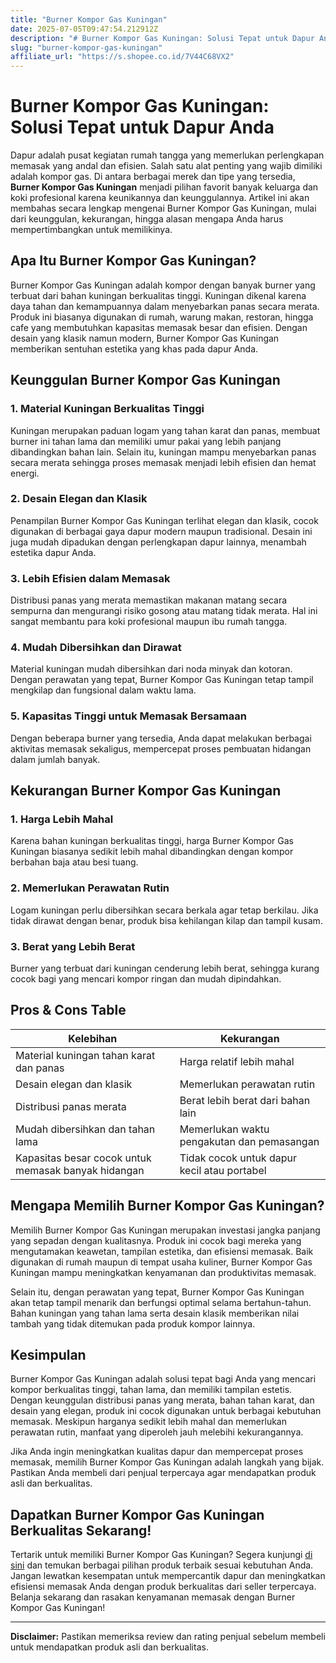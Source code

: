 ```yaml
---
title: "Burner Kompor Gas Kuningan"
date: 2025-07-05T09:47:54.212912Z
description: "# Burner Kompor Gas Kuningan: Solusi Tepat untuk Dapur Anda..."
slug: "burner-kompor-gas-kuningan"
affiliate_url: "https://s.shopee.co.id/7V44C68VX2"
---
```

# Burner Kompor Gas Kuningan: Solusi Tepat untuk Dapur Anda

Dapur adalah pusat kegiatan rumah tangga yang memerlukan perlengkapan memasak yang andal dan efisien. Salah satu alat penting yang wajib dimiliki adalah kompor gas. Di antara berbagai merek dan tipe yang tersedia, **Burner Kompor Gas Kuningan** menjadi pilihan favorit banyak keluarga dan koki profesional karena keunikannya dan keunggulannya. Artikel ini akan membahas secara lengkap mengenai Burner Kompor Gas Kuningan, mulai dari keunggulan, kekurangan, hingga alasan mengapa Anda harus mempertimbangkan untuk memilikinya.

## Apa Itu Burner Kompor Gas Kuningan?

Burner Kompor Gas Kuningan adalah kompor dengan banyak burner yang terbuat dari bahan kuningan berkualitas tinggi. Kuningan dikenal karena daya tahan dan kemampuannya dalam menyebarkan panas secara merata. Produk ini biasanya digunakan di rumah, warung makan, restoran, hingga cafe yang membutuhkan kapasitas memasak besar dan efisien. Dengan desain yang klasik namun modern, Burner Kompor Gas Kuningan memberikan sentuhan estetika yang khas pada dapur Anda.

## Keunggulan Burner Kompor Gas Kuningan

### 1. Material Kuningan Berkualitas Tinggi
Kuningan merupakan paduan logam yang tahan karat dan panas, membuat burner ini tahan lama dan memiliki umur pakai yang lebih panjang dibandingkan bahan lain. Selain itu, kuningan mampu menyebarkan panas secara merata sehingga proses memasak menjadi lebih efisien dan hemat energi.

### 2. Desain Elegan dan Klasik
Penampilan Burner Kompor Gas Kuningan terlihat elegan dan klasik, cocok digunakan di berbagai gaya dapur modern maupun tradisional. Desain ini juga mudah dipadukan dengan perlengkapan dapur lainnya, menambah estetika dapur Anda.

### 3. Lebih Efisien dalam Memasak
Distribusi panas yang merata memastikan makanan matang secara sempurna dan mengurangi risiko gosong atau matang tidak merata. Hal ini sangat membantu para koki profesional maupun ibu rumah tangga.

### 4. Mudah Dibersihkan dan Dirawat
Material kuningan mudah dibersihkan dari noda minyak dan kotoran. Dengan perawatan yang tepat, Burner Kompor Gas Kuningan tetap tampil mengkilap dan fungsional dalam waktu lama.

### 5. Kapasitas Tinggi untuk Memasak Bersamaan
Dengan beberapa burner yang tersedia, Anda dapat melakukan berbagai aktivitas memasak sekaligus, mempercepat proses pembuatan hidangan dalam jumlah banyak.

## Kekurangan Burner Kompor Gas Kuningan

### 1. Harga Lebih Mahal
Karena bahan kuningan berkualitas tinggi, harga Burner Kompor Gas Kuningan biasanya sedikit lebih mahal dibandingkan dengan kompor berbahan baja atau besi tuang.

### 2. Memerlukan Perawatan Rutin
Logam kuningan perlu dibersihkan secara berkala agar tetap berkilau. Jika tidak dirawat dengan benar, produk bisa kehilangan kilap dan tampil kusam.

### 3. Berat yang Lebih Berat
Burner yang terbuat dari kuningan cenderung lebih berat, sehingga kurang cocok bagi yang mencari kompor ringan dan mudah dipindahkan.

## Pros & Cons Table

| Kelebihan                                              | Kekurangan                                       |
|---------------------------------------------------------|--------------------------------------------------|
| Material kuningan tahan karat dan panas                | Harga relatif lebih mahal                       |
| Desain elegan dan klasik                              | Memerlukan perawatan rutin                     |
| Distribusi panas merata                                | Berat lebih berat dari bahan lain               |
| Mudah dibersihkan dan tahan lama                      | Memerlukan waktu pengakutan dan pemasangan     |
| Kapasitas besar cocok untuk memasak banyak hidangan   | Tidak cocok untuk dapur kecil atau portabel  |

## Mengapa Memilih Burner Kompor Gas Kuningan?

Memilih Burner Kompor Gas Kuningan merupakan investasi jangka panjang yang sepadan dengan kualitasnya. Produk ini cocok bagi mereka yang mengutamakan keawetan, tampilan estetika, dan efisiensi memasak. Baik digunakan di rumah maupun di tempat usaha kuliner, Burner Kompor Gas Kuningan mampu meningkatkan kenyamanan dan produktivitas memasak.

Selain itu, dengan perawatan yang tepat, Burner Kompor Gas Kuningan akan tetap tampil menarik dan berfungsi optimal selama bertahun-tahun. Bahan kuningan yang tahan lama serta desain klasik memberikan nilai tambah yang tidak ditemukan pada produk kompor lainnya.

## Kesimpulan

Burner Kompor Gas Kuningan adalah solusi tepat bagi Anda yang mencari kompor berkualitas tinggi, tahan lama, dan memiliki tampilan estetis. Dengan keunggulan distribusi panas yang merata, bahan tahan karat, dan desain yang elegan, produk ini cocok digunakan untuk berbagai kebutuhan memasak. Meskipun harganya sedikit lebih mahal dan memerlukan perawatan rutin, manfaat yang diperoleh jauh melebihi kekurangannya.

Jika Anda ingin meningkatkan kualitas dapur dan mempercepat proses memasak, memilih Burner Kompor Gas Kuningan adalah langkah yang bijak. Pastikan Anda membeli dari penjual terpercaya agar mendapatkan produk asli dan berkualitas.

## Dapatkan Burner Kompor Gas Kuningan Berkualitas Sekarang!

Tertarik untuk memiliki Burner Kompor Gas Kuningan? Segera kunjungi [di sini](https://s.shopee.co.id/7V44C68VX2) dan temukan berbagai pilihan produk terbaik sesuai kebutuhan Anda. Jangan lewatkan kesempatan untuk mempercantik dapur dan meningkatkan efisiensi memasak Anda dengan produk berkualitas dari seller terpercaya. Belanja sekarang dan rasakan kenyamanan memasak dengan Burner Kompor Gas Kuningan!

---

**Disclaimer:** Pastikan memeriksa review dan rating penjual sebelum membeli untuk mendapatkan produk asli dan berkualitas.